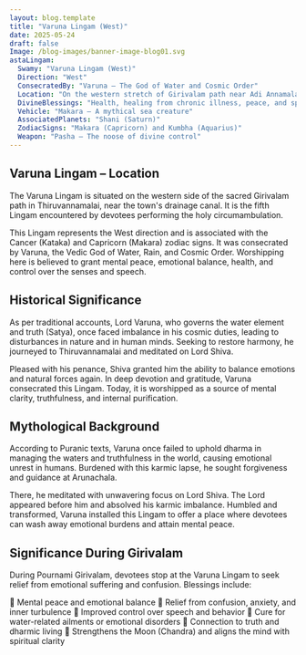 ```yaml
---
layout: blog.template
title: "Varuna Lingam (West)"
date: 2025-05-24
draft: false
Image: /blog-images/banner-image-blog01.svg
astaLingam:
  Swamy: "Varuna Lingam (West)"
  Direction: "West"
  ConsecratedBy: "Varuna – The God of Water and Cosmic Order"
  Location: "On the western stretch of Girivalam path near Adi Annamalai"
  DivineBlessings: "Health, healing from chronic illness, peace, and spiritual cleansing"
  Vehicle: "Makara – A mythical sea creature"
  AssociatedPlanets: "Shani (Saturn)"
  ZodiacSigns: "Makara (Capricorn) and Kumbha (Aquarius)"
  Weapon: "Pasha – The noose of divine control"
---
```


## Varuna Lingam – Location

The Varuna Lingam is situated on the western side of the sacred Girivalam path in Thiruvannamalai, near the town's drainage canal. It is the fifth Lingam encountered by devotees performing the holy circumambulation.

This Lingam represents the West direction and is associated with the Cancer (Kataka) and Capricorn (Makara) zodiac signs. It was consecrated by Varuna, the Vedic God of Water, Rain, and Cosmic Order. Worshipping here is believed to grant mental peace, emotional balance, health, and control over the senses and speech.

## Historical Significance

As per traditional accounts, Lord Varuna, who governs the water element and truth (Satya), once faced imbalance in his cosmic duties, leading to disturbances in nature and in human minds. Seeking to restore harmony, he journeyed to Thiruvannamalai and meditated on Lord Shiva.

Pleased with his penance, Shiva granted him the ability to balance emotions and natural forces again. In deep devotion and gratitude, Varuna consecrated this Lingam. Today, it is worshipped as a source of mental clarity, truthfulness, and internal purification.

## Mythological Background

According to Puranic texts, Varuna once failed to uphold dharma in managing the waters and truthfulness in the world, causing emotional unrest in humans. Burdened with this karmic lapse, he sought forgiveness and guidance at Arunachala.

There, he meditated with unwavering focus on Lord Shiva. The Lord appeared before him and absolved his karmic imbalance. Humbled and transformed, Varuna installed this Lingam to offer a place where devotees can wash away emotional burdens and attain mental peace.

## Significance During Girivalam

During Pournami Girivalam, devotees stop at the Varuna Lingam to seek relief from emotional suffering and confusion. Blessings include:

🙏 Mental peace and emotional balance
🙏 Relief from confusion, anxiety, and inner turbulence
🙏 Improved control over speech and behavior
🙏 Cure for water-related ailments or emotional disorders
🙏 Connection to truth and dharmic living
🙏 Strengthens the Moon (Chandra) and aligns the mind with spiritual clarity
